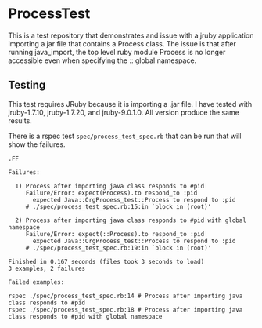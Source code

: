 # ProcessTest

This is a test repository that demonstrates and issue with a jruby application importing a jar file that contains a Process class. The issue is that after running java_import, the top level ruby module Process is no longer accessible even when specifying the :: global namespace.

## Testing

This test requires JRuby because it is importing a .jar file. I have tested with jruby-1.7.10, jruby-1.7.20, and jruby-9.0.1.0. All version produce the same results.

There is a rspec test `spec/process_test_spec.rb` that can be run that will show the failures.

```
.FF

Failures:

  1) Process after importing java class responds to #pid
     Failure/Error: expect(Process).to respond_to :pid
       expected Java::OrgProcess_test::Process to respond to :pid
     # ./spec/process_test_spec.rb:15:in `block in (root)'

  2) Process after importing java class responds to #pid with global namespace
     Failure/Error: expect(::Process).to respond_to :pid
       expected Java::OrgProcess_test::Process to respond to :pid
     # ./spec/process_test_spec.rb:19:in `block in (root)'

Finished in 0.167 seconds (files took 3 seconds to load)
3 examples, 2 failures

Failed examples:

rspec ./spec/process_test_spec.rb:14 # Process after importing java class responds to #pid
rspec ./spec/process_test_spec.rb:18 # Process after importing java class responds to #pid with global namespace
```
